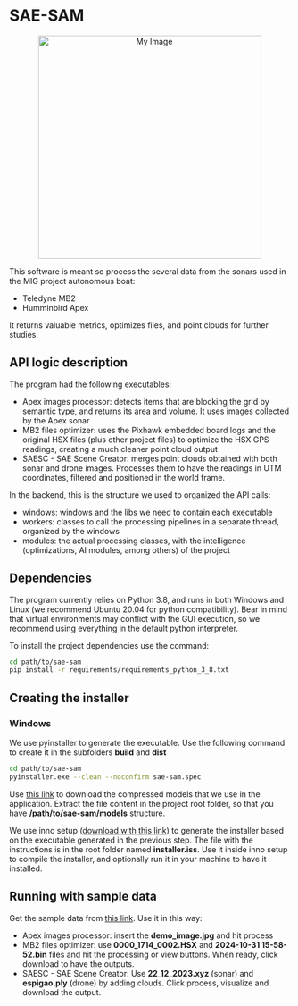 # SAE-SAM

<p align="center">
  <img src="resources/saesam_icon.ico" alt="My Image" width="400"/>
</p>

This software is meant so process the several data from the sonars used in the MIG project autonomous boat:

- Teledyne MB2
- Humminbird Apex

It returns valuable metrics, optimizes files, and point clouds for further studies.

## API logic description
The program had the following executables:

- Apex images processor: detects items that are blocking the grid by semantic type, and returns its area and volume. It uses images collected by the Apex sonar
- MB2 files optimizer: uses the Pixhawk embedded board logs and the original HSX files (plus other project files) to optimize the HSX GPS readings, creating a much cleaner point cloud output
- SAESC - SAE Scene Creator: merges point clouds obtained with both sonar and drone images. Processes them to have the readings in UTM coordinates, filtered and positioned in the world frame.

In the backend, this is the structure we used to organized the API calls:
- windows: windows and the libs we need to contain each executable
- workers: classes to call the processing pipelines in a separate thread, organized by the windows
- modules: the actual processing classes, with the intelligence (optimizations, AI modules, among others) of the project

## Dependencies
The program currently relies on Python 3.8, and runs in both Windows and Linux (we recommend Ubuntu 20.04 for python compatibility). Bear in mind that virtual environments may conflict with the GUI execution, so we recommend using everything in the default python interpreter.

To install the project dependencies use the command:

```bash
cd path/to/sae-sam
pip install -r requirements/requirements_python_3_8.txt
```

## Creating the installer
### Windows
We use pyinstaller to generate the executable. Use the following command to create it in the subfolders __build__ and __dist__

```bash
cd path/to/sae-sam
pyinstaller.exe --clean --noconfirm sae-sam.spec
```

Use [this link](https://drive.google.com/file/d/1RaC2BeEg94BblhydD8gZ08M7lKz-mai7/view?usp=drive_link) to download the compressed models that we use in the application. Extract the file content in the project root folder, so that you have __/path/to/sae-sam/models__ structure.

We use inno setup ([download with this link](https://jrsoftware.org/isdl.php#stable)) to generate the installer based on the executable generated in the previous step. The file with the instructions is in the root folder named __installer.iss__. Use it inside inno setup to compile the installer, and optionally run it in your machine to have it installed.

## Running with sample data
Get the sample data from [this link](https://drive.google.com/file/d/1jRpBirL8HIHAnxdEPSyt4a75Oe41vize/view?usp=drive_link). Use it in this way:

- Apex images processor: insert the __demo_image.jpg__ and hit process
- MB2 files optimizer: use __0000_1714_0002.HSX__ and __2024-10-31 15-58-52.bin__ files and hit the processing or view buttons. When ready, click download to have the outputs.
- SAESC - SAE Scene Creator: Use __22_12_2023.xyz__ (sonar) and __espigao.ply__ (drone) by adding clouds. Click process, visualize and download the output.
